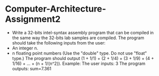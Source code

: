 # Computer-Architecture-Assignment2
* Write a 32-bits intel-syntax assembly program that can be compiled in the same way the 32-bits lab samples are compiled.
The program should take the following inputs from the user:
* An integer n.
* n floating point numbers (Use the "double" type. Do not use "float" type.)
The program should output (1 + 1/1) + (2 + 1/4) + (3 + 1/9) + (4 + 1/16) + ... + (n + 1/(n^2)).
Example:
The user inputs: 3
The program outputs: sum=7.361

